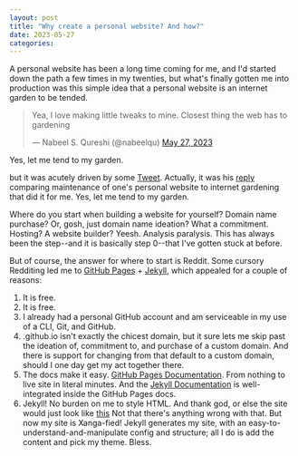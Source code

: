 ```yaml
---
layout: post
title: "Why create a personal website? And how?"
date: 2023-05-27 
categories: 
---
```

A personal website has been a long time coming for me, and I'd started down the path a few times in my twenties, but what's finally gotten me into production was this simple idea that a personal website is an internet garden to be tended.

<blockquote class="twitter-tweet"><p lang="en" dir="ltr">Yea, I love making little tweaks to mine. Closest thing the web has to gardening</p>&mdash; Nabeel S. Qureshi (@nabeelqu) <a href="https://twitter.com/nabeelqu/status/1662503299797643266?ref_src=twsrc%5Etfw">May 27, 2023</a></blockquote> <script async src="https://platform.twitter.com/widgets.js" charset="utf-8"></script>

Yes, let me tend to my garden.

but it was acutely driven by some [Tweet](https://twitter.com/nabeelqu/status/1662472627829739520?s=20). Actually, it was his [reply](https://twitter.com/nabeelqu/status/1662503299797643266) comparing maintenance of one's personal website to internet gardening that did it for me. Yes, let me tend to my garden.

Where do you start when building a website for yourself? Domain name purchase? Or, gosh, just domain name ideation? What a commitment. Hosting? A website builder? 
Yeesh. Analysis paralysis. This has always been the step--and it is basically step 0--that I've gotten stuck at before.

But of course, the answer for where to start is Reddit.
Some cursory Redditing led me to [GitHub Pages][github-pages-docs] + [Jekyll][jekyll-docs], which appealed for a couple of reasons:
1. It is free.
2. It is free.
3. I already had a personal GitHub account and am serviceable in my use of a CLI, Git, and GitHub.
4. <username>.github.io isn't exactly the chicest domain, but it sure lets me skip past the ideation of, commitment to, and purchase of a custom domain. And there is support for changing from that default to a custom domain, should I one day get my act together there.
5. The docs make it easy. [GitHub Pages Documentation][github-pages-docs]. From nothing to live site in literal minutes. And the [Jekyll Documentation][jekyll-docs] is well-integrated inside the GitHub Pages docs.  
6. Jekyll! No burden on me to style HTML. And thank god, or else the site would just look like [this](http://motherfuckingwebsite.com/) Not that there's anything wrong with that. But now my site is Xanga-fied! Jekyll generates my site, with an easy-to-understand-and-manipulate config and structure; all I do is add the content and pick my theme. Bless. 

[github-pages-docs]: https://docs.github.com/en/pages
[jekyll-docs]: https://jekyllrb.com/docs/